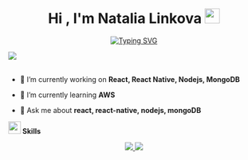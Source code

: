 <h1 align="center"><b>Hi , I'm Natalia Linkova </b><img src="https://media.giphy.com/media/hvRJCLFzcasrR4ia7z/giphy.gif" width="30"></h1>
<p align="center">
  <a href="https://git.io/typing-svg"><img src="https://readme-typing-svg.herokuapp.com?font=Fira+Code&weight=500&pause=1000&color=21A98F&random=false&width=435&lines=Web+Developer;Full+Stack+Software+Developer;React+Native+Developer;Active+Coder;Resilient+person..." alt="Typing SVG" /></a>
</p>

<img src="https://user-images.githubusercontent.com/73097560/115834477-dbab4500-a447-11eb-908a-139a6edaec5c.gif"><br><br>

- 🔭 I’m currently working on **React, React Native, Nodejs, MongoDB**

- 🌱 I’m currently learning **AWS**

- 💬 Ask me about **react, react-native, nodejs, mongoDB**


<img src="https://media2.giphy.com/media/QssGEmpkyEOhBCb7e1/giphy.gif?cid=ecf05e47a0n3gi1bfqntqmob8g9aid1oyj2wr3ds3mg700bl&rid=giphy.gif" width ="25"><b> Skills</b>
<br>
<p align="center">
  <a href="https://skillicons.dev">
    <img src="https://skillicons.dev/icons?i=js,ts,html,css,nodejs" />
    <img src="https://skillicons.dev/icons?i=react,nextjs,mongodb,sass,github,gitlab,postman" />
  </a>
</p>

